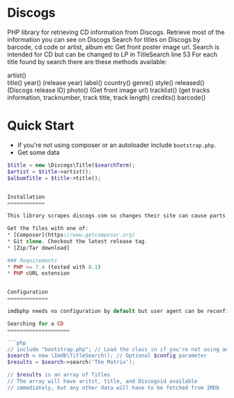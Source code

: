 Discogs
=======

PHP library for retrieving CD information from Discogs.
Retrieve most of the information you can see on Discogs
Search for titles on Discogs by barcode, cd code or artist, album etc
Get front poster image url.
Search is intended for CD but can be changed to LP in TitleSearch line 53
For each title found by search there are these methods available:

artist()<br>
title()
year() (release year)
label()
country()
genre()
style()
released() (Discogs release ID)
photo() (Get front image url)
tracklist() (get tracks information, tracknumber, track title, track length)
credits()
barcode()


Quick Start
===========

* If you're not using composer or an autoloader include `bootstrap.php`.
* Get some data
```php
$title = new \Discogs\Title($searchTerm);
$artist = $title->artist();
$albumTitle = $title->title();


Installation
============

This library scrapes discogs.com so changes their site can cause parts of this library to fail.

Get the files with one of:
* [Composer](https://www.getcomposer.org)
* Git clone. Checkout the latest release tag.
* [Zip/Tar download]

### Requirements
* PHP >= 7.4 (tested with 8.1)
* PHP cURL extension


Configuration
=============

imdbphp needs no configuration by default but user agent can be reconfigured in config.

Searching for a CD
====================

```php
// include "bootstrap.php"; // Load the class in if you're not using an autoloader
$search = new \Imdb\TitleSearch(); // Optional $config parameter
$results = $search->search('The Matrix');

// $results is an array of Titles
// The array will have aritst, title, and Discogsid available
// immediately, but any other data will have to be fetched from IMDb
```
